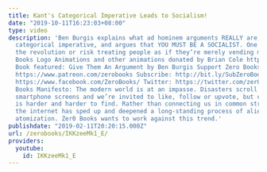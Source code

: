 ```yaml
---
title: Kant's Categorical Imperative Leads to Socialism!
date: "2019-10-11T16:23:03+08:00"
type: video
description: 'Ben Burgis explains what ad hominem arguments REALLY are, explores Kant’s
  categorical imperative, and argues that YOU MUST BE A SOCIALIST. One must embrace
  the revolution or risk treating people as if they’re merely vending machines. Zero
  Books Logo Animations and other animations donated by Brian Cole https://www.instagram.com/robotbloodco/
  Book featured: Give Them An Argument by Ben Burgis Support Zero Books on Patreon:
  https://www.patreon.com/zerobooks Subscribe: http://bit.ly/SubZeroBooks Facebook:
  https://www.facebook.com/ZeroBooks/ Twitter: https://twitter.com/zer0books Zero
  Books Manifesto: The modern world is at an impasse. Disasters scroll across our
  smartphone screens and we’re invited to like, follow or upvote, but critical thinking
  is harder and harder to find. Rather than connecting us in common struggle and debate,
  the internet has sped up and deepened a long-standing process of alienation and
  atomization. Zer0 Books wants to work against this trend.'
publishdate: "2019-02-11T20:20:15.000Z"
url: /zerobooks/IKKzeeMk1_E/
providers:
  youtube:
    id: IKKzeeMk1_E
---
```

